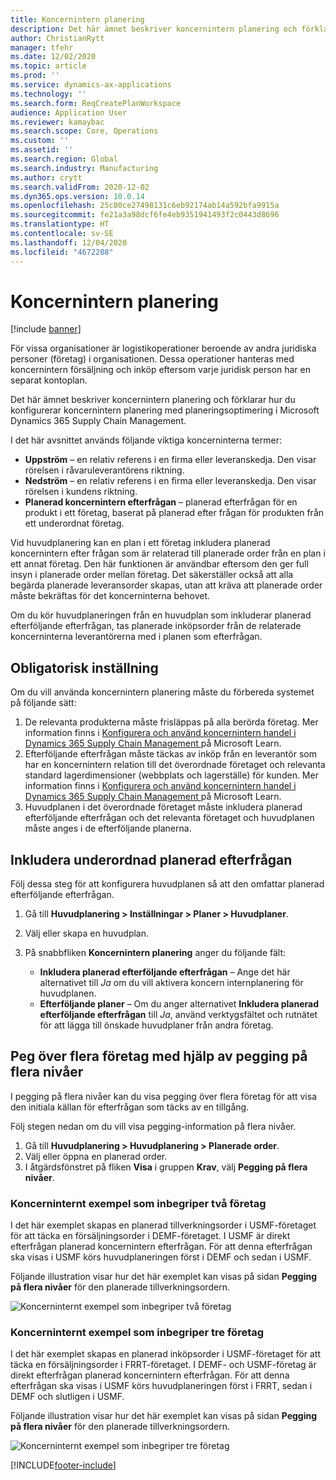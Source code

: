 ```yaml
---
title: Koncernintern planering
description: Det här ämnet beskriver koncernintern planering och förklarar hur du konfigurerar koncernintern planering med planeringsoptimering i Microsoft Dynamics 365 Supply Chain Management.
author: ChristianRytt
manager: tfehr
ms.date: 12/02/2020
ms.topic: article
ms.prod: ''
ms.service: dynamics-ax-applications
ms.technology: ''
ms.search.form: ReqCreatePlanWorkspace
audience: Application User
ms.reviewer: kamaybac
ms.search.scope: Core, Operations
ms.custom: ''
ms.assetid: ''
ms.search.region: Global
ms.search.industry: Manufacturing
ms.author: crytt
ms.search.validFrom: 2020-12-02
ms.dyn365.ops.version: 10.0.14
ms.openlocfilehash: 25c80ce27498131c6eb92174ab14a592bfa9915a
ms.sourcegitcommit: fe21a3a98dcf6fe4eb9351941493f2c0443d8696
ms.translationtype: HT
ms.contentlocale: sv-SE
ms.lasthandoff: 12/04/2020
ms.locfileid: "4672208"
---
```

# <a name="intercompany-planning"></a>Koncernintern planering

[!include [banner](../../includes/banner.md)]

För vissa organisationer är logistikoperationer beroende av andra juridiska personer (företag) i organisationen. Dessa operationer hanteras med koncernintern försäljning och inköp eftersom varje juridisk person har en separat kontoplan.

Det här ämnet beskriver koncernintern planering och förklarar hur du konfigurerar koncernintern planering med planeringsoptimering i Microsoft Dynamics 365 Supply Chain Management.

I det här avsnittet används följande viktiga koncerninterna termer:

- **Uppström** – en relativ referens i en firma eller leveranskedja. Den visar rörelsen i råvaruleverantörens riktning.
- **Nedström** – en relativ referens i en firma eller leveranskedja. Den visar rörelsen i kundens riktning.
- **Planerad koncernintern efterfrågan** – planerad efterfrågan för en produkt i ett företag, baserat på planerad efter frågan för produkten från ett underordnat företag.

Vid huvudplanering kan en plan i ett företag inkludera planerad koncernintern efter frågan som är relaterad till planerade order från en plan i ett annat företag. Den här funktionen är användbar eftersom den ger full insyn i planerade order mellan företag. Det säkerställer också att alla begärda planerade leveransorder skapas, utan att kräva att planerade order måste bekräftas för det koncerninterna behovet.

Om du kör huvudplaneringen från en huvudplan som inkluderar planerad efterföljande efterfrågan, tas planerade inköpsorder från de relaterade koncerninterna leverantörerna med i planen som efterfrågan.

## <a name="required-setup"></a>Obligatorisk inställning

Om du vill använda koncernintern planering måste du förbereda systemet på följande sätt:

1. De relevanta produkterna måste frisläppas på alla berörda företag. Mer information finns i [Konfigurera och använd koncernintern handel i Dynamics 365 Supply Chain Management ](https://docs.microsoft.com/learn/modules/configure-use-intercompany-trade-dyn365-supply-chain-mgmt/) på Microsoft Learn.
1. Efterföljande efterfrågan måste täckas av inköp från en leverantör som har en koncernintern relation till det överordnade företaget och relevanta standard lagerdimensioner (webbplats och lagerställe) för kunden. Mer information finns i [Konfigurera och använd koncernintern handel i Dynamics 365 Supply Chain Management ](https://docs.microsoft.com/learn/modules/configure-use-intercompany-trade-dyn365-supply-chain-mgmt/) på Microsoft Learn.
1. Huvudplanen i det överordnade företaget måste inkludera planerad efterföljande efterfrågan och det relevanta företaget och huvudplanen måste anges i de efterföljande planerna.

## <a name="include-planned-downstream-demand"></a>Inkludera underordnad planerad efterfrågan

Följ dessa steg för att konfigurera huvudplanen så att den omfattar planerad efterföljande efterfrågan.

1. Gå till **Huvudplanering \> Inställningar \> Planer \> Huvudplaner**.
1. Välj eller skapa en huvudplan.
1. På snabbfliken **Koncernintern planering** anger du följande fält:

    - **Inkludera planerad efterföljande efterfrågan** – Ange det här alternativet till *Ja* om du vill aktivera koncern internplanering för huvudplanen.
    - **Efterföljande planer** – Om du anger alternativet **Inkludera planerad efterföljande efterfrågan** till *Ja*, använd verktygsfältet och rutnätet för att lägga till önskade huvudplaner från andra företag.

## <a name="peg-across-companies-by-using-multilevel-pegging"></a>Peg över flera företag med hjälp av pegging på flera nivåer

I pegging på flera nivåer kan du visa pegging över flera företag för att visa den initiala källan för efterfrågan som täcks av en tillgång.

Följ stegen nedan om du vill visa pegging-information på flera nivåer.

1. Gå till **Huvudplanering \> Huvudplanering \> Planerade order**.
1. Välj eller öppna en planerad order.
1. I åtgärdsfönstret på fliken **Visa** i gruppen **Krav**, välj **Pegging på flera nivåer**.

### <a name="intercompany-example-that-involves-two-companies"></a>Koncerninternt exempel som inbegriper två företag

I det här exemplet skapas en planerad tillverkningsorder i USMF-företaget för att täcka en försäljningsorder i DEMF-företaget. I USMF är direkt efterfrågan planerad koncernintern efterfrågan. För att denna efterfrågan ska visas i USMF körs huvudplaneringen först i DEMF och sedan i USMF.

Följande illustration visar hur det här exemplet kan visas på sidan **Pegging på flera nivåer** för den planerade tillverkningsordern.

![Koncerninternt exempel som inbegriper två företag](media/IntercompanyPlanning1.png)

### <a name="intercompany-example-that-involves-three-companies"></a>Koncerninternt exempel som inbegriper tre företag

I det här exemplet skapas en planerad inköpsorder i USMF-företaget för att täcka en försäljningsorder i FRRT-företaget. I DEMF- och USMF-företag är direkt efterfrågan planerad koncernintern efterfrågan. För att denna efterfrågan ska visas i USMF körs huvudplaneringen först i FRRT, sedan i DEMF och slutligen i USMF.

Följande illustration visar hur det här exemplet kan visas på sidan **Pegging på flera nivåer** för den planerade tillverkningsordern.

![Koncerninternt exempel som inbegriper tre företag](media/IntercompanyPlanning2.png)


[!INCLUDE[footer-include](../../../includes/footer-banner.md)]